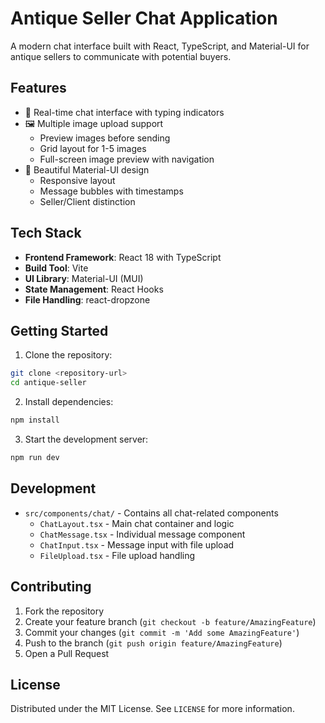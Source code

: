 # Antique Seller Chat Application

A modern chat interface built with React, TypeScript, and Material-UI for antique sellers to communicate with potential buyers.

## Features

- 💬 Real-time chat interface with typing indicators
- 🖼️ Multiple image upload support
  - Preview images before sending
  - Grid layout for 1-5 images
  - Full-screen image preview with navigation
- 🎨 Beautiful Material-UI design
  - Responsive layout
  - Message bubbles with timestamps
  - Seller/Client distinction

## Tech Stack

- **Frontend Framework**: React 18 with TypeScript
- **Build Tool**: Vite
- **UI Library**: Material-UI (MUI)
- **State Management**: React Hooks
- **File Handling**: react-dropzone

## Getting Started

1. Clone the repository:
```bash
git clone <repository-url>
cd antique-seller
```

2. Install dependencies:
```bash
npm install
```

3. Start the development server:
```bash
npm run dev
```

## Development

- `src/components/chat/` - Contains all chat-related components
  - `ChatLayout.tsx` - Main chat container and logic
  - `ChatMessage.tsx` - Individual message component
  - `ChatInput.tsx` - Message input with file upload
  - `FileUpload.tsx` - File upload handling

## Contributing

1. Fork the repository
2. Create your feature branch (`git checkout -b feature/AmazingFeature`)
3. Commit your changes (`git commit -m 'Add some AmazingFeature'`)
4. Push to the branch (`git push origin feature/AmazingFeature`)
5. Open a Pull Request

## License

Distributed under the MIT License. See `LICENSE` for more information.
